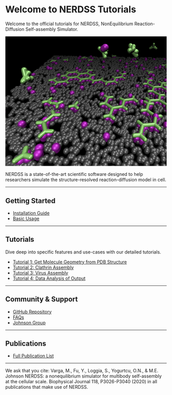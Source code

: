# Welcome to NERDSS Tutorials

Welcome to the official tutorials for NERDSS, NonEquilibrium Reaction-Diffusion Self-assembly Simulator.

![NERDSS Logo](images/nerdss_logo.png)

NERDSS is a state-of-the-art scientific software designed to help researchers simulate the structure-resolved reaction-diffusion model in cell.

---

## Getting Started

- [Installation Guide](installation.md)
- [Basic Usage](basic_usage.md)

---

## Tutorials

Dive deep into specific features and use-cases with our detailed tutorials.

- [Tutorial 1: Get Molecule Geometry from PDB Structure](getMolGeometryFromPDBStructure.md)
- [Tutorial 2: Clathrin Assembly](clathrinAssembly.md)
- [Tutorial 3: Virus Assembly](virusAssembly.md)
- [Tutorial 4: Data Analysis of Output](dataAnalysis.md)

---

## Community & Support

- [GitHub Repository](https://github.com/mjohn218/NERDSS)
- [FAQs](faqs.md)
- [Johnson Group](https://sites.krieger.jhu.edu/johnson-lab/)

---

## Publications

- [Full Publication List](pub.md)

---

We ask that you cite: Varga, M., Fu, Y., Loggia, S., Yogurtcu, O.N., & M.E. Johnson NERDSS: a nonequilibrium simulator for multibody self-assembly at the cellular scale. Biophysical Journal 118, P3026-P3040 (2020) in all publications that make use of NERDSS.
